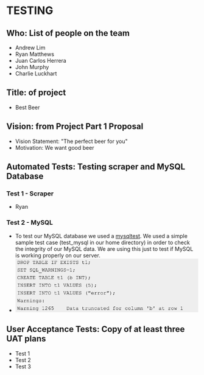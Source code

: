 TESTING
=======

Who: List of people on the team
-----------
* Andrew Lim
* Ryan Matthews
* Juan Carlos Herrera
* John Murphy
* Charlie Luckhart

Title: of project
-----------
* Best Beer

Vision: from Project Part 1 Proposal
-----------
* Vision Statement: "The perfect beer for you"
* Motivation: We want good beer

Automated Tests: Testing scraper and MySQL Database
-----------
### Test 1 - Scraper
* Ryan

### Test 2 - MySQL
* To test our MySQL database we used a [mysqltest](https://dev.mysql.com/doc/mysqltest/2.0/en/mysqltest.html). We used a simple sample test case (test_mysql in our home directory) in order to check the integrity of our MySQL data. We are using this just to test if MySQL is working properly on our server.
* ![MySQL Test Screenshot](mysql-test-results.png)


User Acceptance Tests: Copy of at least three UAT plans
-----------
* Test 1
* Test 2
* Test 3